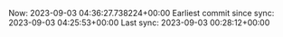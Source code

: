 Now: 2023-09-03 04:36:27.738224+00:00 Earliest commit since sync: 2023-09-03 04:25:53+00:00 Last sync: 2023-09-03 00:28:12+00:00
